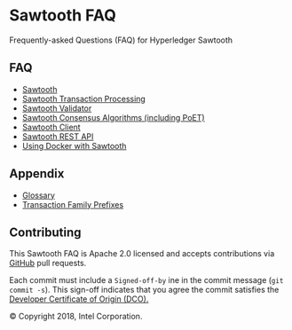 # Sawtooth FAQ
Frequently-asked Questions (FAQ) for Hyperledger Sawtooth

## FAQ
* [Sawtooth](sawtooth.rst)
* [Sawtooth Transaction Processing](transaction-processing.rst)
* [Sawtooth Validator](validator.rst)
* [Sawtooth Consensus Algorithms (including PoET)](consensus.rst)
* [Sawtooth Client](client.rst)
* [Sawtooth REST API](rest.rst)
* [Using Docker with Sawtooth](docker.rst)

## Appendix
* [Glossary](glossary.rst)
* [Transaction Family Prefixes](prefixes.rst)

## Contributing

This Sawtooth FAQ is Apache 2.0 licensed and accepts contributions via
[GitHub](https://github.com/danintel/sawtooth-faq) pull requests.

Each commit must include a `Signed-off-by` ine in the commit message (`git commit -s`). This sign-off indicates that you agree the commit satisfies the [Developer Certificate of Origin (DCO).](https://developercertificate.org/)

© Copyright 2018, Intel Corporation.

